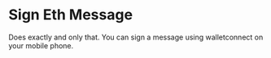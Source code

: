 # Sign Eth Message
Does exactly and only that.
You can sign a message using walletconnect on your mobile phone.